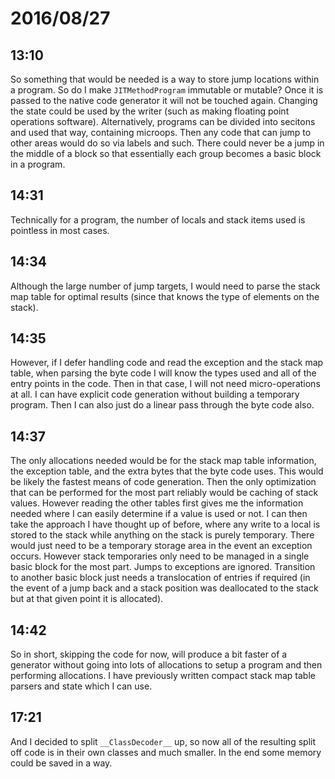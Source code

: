 # 2016/08/27

## 13:10

So something that would be needed is a way to store jump locations within a
program. So do I make `JITMethodProgram` immutable or mutable? Once it is
passed to the native code generator it will not be touched again. Changing the
state could be used by the writer (such as making floating point operations
software). Alternatively, programs can be divided into secitons and used
that way, containing microops. Then any code that can jump to other areas would
do so via labels and such. There could never be a jump in the middle of a block
so that essentially each group becomes a basic block in a program.

## 14:31

Technically for a program, the number of locals and stack items used is
pointless in most cases.

## 14:34

Although the large number of jump targets, I would need to parse the stack map
table for optimal results (since that knows the type of elements on the stack).

## 14:35

However, if I defer handling code and read the exception and the stack map
table, when parsing the byte code I will know the types used and all of the
entry points in the code. Then in that case, I will not need micro-operations
at all. I can have explicit code generation without building a temporary
program. Then I can also just do a linear pass through the byte code also.

## 14:37

The only allocations needed would be for the stack map table information, the
exception table, and the extra bytes that the byte code uses. This would be
likely the fastest means of code generation. Then the only optimization that
can be performed for the most part reliably would be caching of stack values.
However reading the other tables first gives me the information needed where I
can easily determine if a value is used or not. I can then take the approach I
have thought up of before, where any write to a local is stored to the stack
while anything on the stack is purely temporary. There would just need to be
a temporary storage area in the event an exception occurs. However stack
temporaries only need to be managed in a single basic block for the most part.
Jumps to exceptions are ignored. Transition to another basic block just needs
a translocation of entries if required (in the event of a jump back and a stack
position was deallocated to the stack but at that given point it is allocated).

## 14:42

So in short, skipping the code for now, will produce a bit faster of a
generator without going into lots of allocations to setup a program and then
performing allocations. I have previously written compact stack map table
parsers and state which I can use.

## 17:21

And I decided to split `__ClassDecoder__` up, so now all of the resulting split
off code is in their own classes and much smaller. In the end some memory could
be saved in a way.


